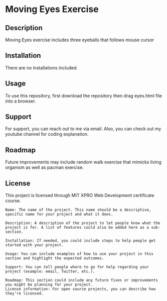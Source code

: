 # Moving Eyes Exercise

## Description
Moving Eyes exercise includes three eyeballs that follows mouse cursor

## Installation
There are no installations included. 

## Usage
To use this repository, first download the repository then drag eyes.html file into a browser. 

## Support
For support, you can reach out to me via email.
Also, you can check out my youtube channel for coding explanation. 

## Roadmap
Future improvements may include random walk exercise that mimicks living organism as well as pacman exercise.  

## License
This project is licensed through MIT XPRO Web Development certificate course. 
    
  
    Name: The name of the project. This name should be a descriptive, specific name for your project and what it does.  

    Description: A description of the project to let people know what the project is for. A list of features could also be added here as a sub-section. 

    Installation: If needed, you could include steps to help people get started with your project.

    Usage: You can include examples of how to use your project in this section and highlight the expected outcomes. 

    Support: You can tell people where to go for help regarding your project (example: email, Twitter, etc.). 

    Roadmap: This section could include any future fixes or improvements you might be planning for your project. 
    License information: For open source projects, you can describe how they’re licensed.  

